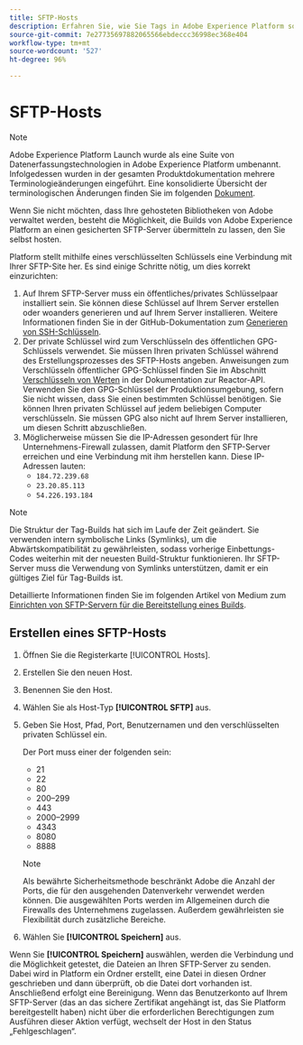 ```yaml
---
title: SFTP-Hosts
description: Erfahren Sie, wie Sie Tags in Adobe Experience Platform so konfigurieren, dass Bibliotheks-Builds auf einem gesicherten, selbstgehosteten SFTP-Server bereitgestellt werden.
source-git-commit: 7e27735697882065566ebdeccc36998ec368e404
workflow-type: tm+mt
source-wordcount: '527'
ht-degree: 96%

---
```


# SFTP-Hosts

>[!NOTE]
>
>Adobe Experience Platform Launch wurde als eine Suite von Datenerfassungstechnologien in Adobe Experience Platform umbenannt. Infolgedessen wurden in der gesamten Produktdokumentation mehrere Terminologieänderungen eingeführt. Eine konsolidierte Übersicht der terminologischen Änderungen finden Sie im folgenden [Dokument](../../../term-updates.md).

Wenn Sie nicht möchten, dass Ihre gehosteten Bibliotheken von Adobe verwaltet werden, besteht die Möglichkeit, die Builds von Adobe Experience Platform an einen gesicherten SFTP-Server übermitteln zu lassen, den Sie selbst hosten.

Platform stellt mithilfe eines verschlüsselten Schlüssels eine Verbindung mit Ihrer SFTP-Site her. Es sind einige Schritte nötig, um dies korrekt einzurichten:

1. Auf Ihrem SFTP-Server muss ein öffentliches/privates Schlüsselpaar installiert sein. Sie können diese Schlüssel auf Ihrem Server erstellen oder woanders generieren und auf Ihrem Server installieren. Weitere Informationen finden Sie in der GitHub-Dokumentation zum [Generieren von SSH-Schlüsseln](https://help.github.com/articles/generating-a-new-ssh-key-and-adding-it-to-the-ssh-agent/#generating-a-new-ssh-key).
1. Der private Schlüssel wird zum Verschlüsseln des öffentlichen GPG-Schlüssels verwendet. Sie müssen Ihren privaten Schlüssel während des Erstellungsprozesses des SFTP-Hosts angeben. Anweisungen zum Verschlüsseln öffentlicher GPG-Schlüssel finden Sie im Abschnitt [Verschlüsseln von Werten](https://developer.adobelaunch.com/api/guides/encrypting_values/) in der Dokumentation zur Reactor-API. Verwenden Sie den GPG-Schlüssel der Produktionsumgebung, sofern Sie nicht wissen, dass Sie einen bestimmten Schlüssel benötigen. Sie können Ihren privaten Schlüssel auf jedem beliebigen Computer verschlüsseln. Sie müssen GPG also nicht auf Ihrem Server installieren, um diesen Schritt abzuschließen.
1. Möglicherweise müssen Sie die IP-Adressen gesondert für Ihre Unternehmens-Firewall zulassen, damit Platform den SFTP-Server erreichen und eine Verbindung mit ihm herstellen kann. Diese IP-Adressen lauten:
   * `184.72.239.68`
   * `23.20.85.113`
   * `54.226.193.184`

>[!NOTE]
>
>Die Struktur der Tag-Builds hat sich im Laufe der Zeit geändert. Sie verwenden intern symbolische Links (Symlinks), um die Abwärtskompatibilität zu gewährleisten, sodass vorherige Einbettungs-Codes weiterhin mit der neuesten Build-Struktur funktionieren. Ihr SFTP-Server muss die Verwendung von Symlinks unterstützen, damit er ein gültiges Ziel für Tag-Builds ist.

Detaillierte Informationen finden Sie im folgenden Artikel von Medium zum [Einrichten von SFTP-Servern für die Bereitstellung eines Builds](https://medium.com/launch-by-adobe/configuring-an-sftp-server-for-use-with-adobe-launch-bc626027e5a6).

## Erstellen eines SFTP-Hosts

1. Öffnen Sie die Registerkarte [!UICONTROL Hosts].
1. Erstellen Sie den neuen Host.
1. Benennen Sie den Host.
1. Wählen Sie als Host-Typ **[!UICONTROL SFTP]** aus.
1. Geben Sie Host, Pfad, Port, Benutzernamen und den verschlüsselten privaten Schlüssel ein.

   Der Port muss einer der folgenden sein:

   * 21
   * 22
   * 80
   * 200–299
   * 443
   * 2000–2999
   * 4343
   * 8080
   * 8888

   >[!NOTE]
   >
   >Als bewährte Sicherheitsmethode beschränkt Adobe die Anzahl der Ports, die für den ausgehenden Datenverkehr verwendet werden können. Die ausgewählten Ports werden im Allgemeinen durch die Firewalls des Unternehmens zugelassen. Außerdem gewährleisten sie Flexibilität durch zusätzliche Bereiche.

1. Wählen Sie **[!UICONTROL Speichern]** aus.

Wenn Sie **[!UICONTROL Speichern]** auswählen, werden die Verbindung und die Möglichkeit getestet, die Dateien an Ihren SFTP-Server zu senden. Dabei wird in Platform ein Ordner erstellt, eine Datei in diesen Ordner geschrieben und dann überprüft, ob die Datei dort vorhanden ist. Anschließend erfolgt eine Bereinigung. Wenn das Benutzerkonto auf Ihrem SFTP-Server (das an das sichere Zertifikat angehängt ist, das Sie Platform bereitgestellt haben) nicht über die erforderlichen Berechtigungen zum Ausführen dieser Aktion verfügt, wechselt der Host in den Status „Fehlgeschlagen“.
